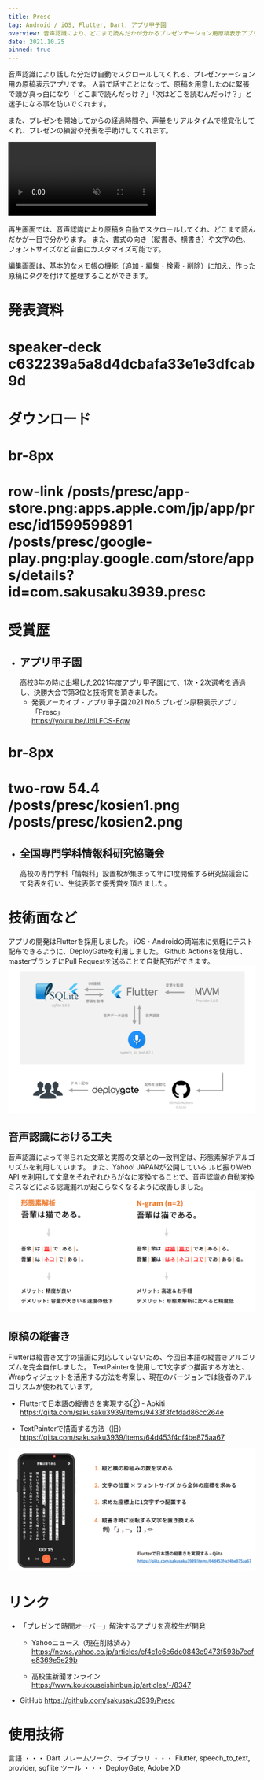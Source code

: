 ```yaml
---
title: Presc
tag: Android / iOS, Flutter, Dart, アプリ甲子園
overview: 音声認識により、どこまで読んだかが分かるプレゼンテーション用原稿表示アプリ
date: 2021.10.25
pinned: true
---
```


音声認識により話した分だけ自動でスクロールしてくれる、プレゼンテーション用の原稿表示アプリです。
人前で話すことになって、原稿を用意したのに緊張で頭が真っ白になり「どこまで読んだっけ？」「次はどこを読むんだっけ？」と迷子になる事を防いでくれます。

また、プレゼンを開始してからの経過時間や、声量をリアルタイムで視覚化してくれ、プレゼンの練習や発表を手助けしてくれます。

<video src="/posts/presc/app-video.mp4" controls autoplay muted></video>

再生画面では、音声認識により原稿を自動でスクロールしてくれ、どこまで読んだかが一目で分かります。 また、書式の向き（縦書き、横書き）や文字の色、フォントサイズなど自由にカスタマイズ可能です。

編集画面は、基本的なメモ帳の機能（追加・編集・検索・削除）に加え、作った原稿にタグを付けて整理することができます。


# 発表資料
# speaker-deck c632239a5a8d4dcbafa33e1e3dfcab9d


# ダウンロード
# br-8px
# row-link /posts/presc/app-store.png:apps.apple.com/jp/app/presc/id1599599891 /posts/presc/google-play.png:play.google.com/store/apps/details?id=com.sakusaku3939.presc


# 受賞歴
- ## アプリ甲子園
  高校3年の時に出場した2021年度アプリ甲子園にて、1次・2次選考を通過し、決勝大会で第3位と技術賞を頂きました。
  - 発表アーカイブ - アプリ甲子園2021 No.5 プレゼン原稿表示アプリ「Presc」  
    https://youtu.be/JblLFCS-Eqw

# br-8px
# two-row 54.4 /posts/presc/kosien1.png /posts/presc/kosien2.png

- ## 全国専門学科情報科研究協議会
  高校の専門学科「情報科」設置校が集まって年に1度開催する研究協議会にて発表を行い、生徒表彰で優秀賞を頂きました。

# 技術面など
アプリの開発はFlutterを採用しました。
iOS・Androidの両端末に気軽にテスト配布できるように、DeployGateを利用しました。 Github Actionsを使用し、masterブランチにPull Requestを送ることで自動配布ができます。
![](/public/posts/presc/architecture-slide.png)

## 音声認識における工夫
音声認識によって得られた文章と実際の文章との一致判定は、形態素解析アルゴリズムを利用しています。
また、Yahoo! JAPANが公開している ルビ振りWeb API を利用して文章をそれぞれひらがなに変換することで、音声認識の自動変換ミスなどによる認識漏れが起こらなくなるように改善しました。
![](/public/posts/presc/separate-slide.png)

## 原稿の縦書き
Flutterは縦書き文字の描画に対応していないため、今回日本語の縦書きアルゴリズムを完全自作しました。
TextPainterを使用して1文字ずつ描画する方法と、Wrapウィジェットを活用する方法を考案し、現在のバージョンでは後者のアルゴリズムが使われています。

- Flutterで日本語の縦書きを実現する② - Aokiti
  https://qiita.com/sakusaku3939/items/9433f3fcfdad86cc264e

- TextPainterで描画する方法（旧）
  https://qiita.com/sakusaku3939/items/64d453f4cf4be875aa67

![](/public/posts/presc/vertical-slide.png)


# リンク
- 「プレゼンで時間オーバー」解決するアプリを高校生が開発
  - Yahooニュース（現在削除済み）
    https://news.yahoo.co.jp/articles/ef4c1e6e6dc0843e9473f593b7eefe8369e5e29b

  - 高校生新聞オンライン
    https://www.koukouseishinbun.jp/articles/-/8347

- GitHub
  https://github.com/sakusaku3939/Presc


# 使用技術
言語 ・・・ Dart
フレームワーク、ライブラリ ・・・ Flutter, speech_to_text, provider, sqflite
ツール ・・・ DeployGate, Adobe XD